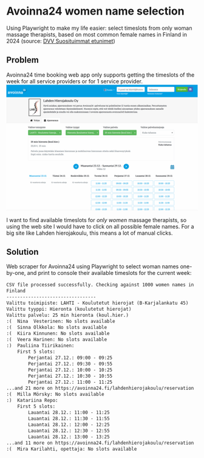 # Avoinna24 women name selection
Using Playwright to make my life easier: select timeslots from only woman massage therapists, based on most common female names in Finland in 2024 (source: [DVV Suosituimmat etunimet](https://dvv.fi/suosituimmat-lasten-nimet))

## Problem
Avoinna24 time booking web app only supports getting the timeslots of the week for all service providers or for 1 service provider.
![](./data/avoinna24KukaTahansa.gif)

I want to find available timeslots for _only women_ massage therapists, so using the web site I would have to click on all possible female names. For a big site like Lahden hierojakoulu, this means a lot of manual clicks.

## Solution
Web scraper for Avoinna24 using Playwright to select woman names one-by-one, and print to console their available timeslots for the current week:
```
CSV file processed successfully. Checking against 1000 women names in Finland
---------------------------------
Valittu toimipiste: LAHTI - Koulutetut hierojat (B-Karjalankatu 45)
Valittu tyyppi: Hieronta (koulutetut hierojat)
Valittu palvelu: 25 min hieronta (koul.hier.)
:(  Nina  Vesterinen: No slots available
:(  Sinna Olkkola: No slots available
:(  Kiira Kinnunen: No slots available
:(  Veera Harinen: No slots available
:)  Pauliina Tiirikainen:
    First 5 slots:
        Perjantai 27.12.: 09:00 - 09:25
        Perjantai 27.12.: 09:30 - 09:55
        Perjantai 27.12.: 10:00 - 10:25
        Perjantai 27.12.: 10:30 - 10:55
        Perjantai 27.12.: 11:00 - 11:25
...and 21 more on https://avoinna24.fi/lahdenhierojakoulu/reservation
:(  Milla Mörsky: No slots available
:)  Katariina Repo:
    First 5 slots:
        Lauantai 28.12.: 11:00 - 11:25
        Lauantai 28.12.: 11:30 - 11:55
        Lauantai 28.12.: 12:00 - 12:25
        Lauantai 28.12.: 12:30 - 12:55
        Lauantai 28.12.: 13:00 - 13:25
...and 11 more on https://avoinna24.fi/lahdenhierojakoulu/reservation
:(  Mira Karilahti, opettaja: No slots available
```